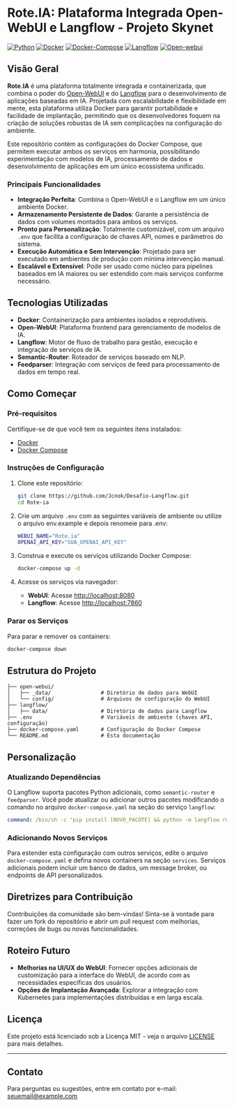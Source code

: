 # Rote.IA: Plataforma Integrada Open-WebUI e Langflow - Projeto Skynet

[![Python](https://img.shields.io/badge/Python-3.11+-blue.svg)](https://www.python.org/)
[![Docker](https://img.shields.io/badge/Docker-25.0.3+-blue.svg)](https://www.docker.com/)
[![Docker-Compose](https://img.shields.io/badge/Docker_compose-2.24.6+-blue.svg)](https://docs.docker.com/compose/install/linux/)
[![Langflow](https://img.shields.io/badge/langflow-1.0.16+-blue.svg)](https://www.langflow.org/)
[![Open-webui](https://img.shields.io/badge/open%20webui-0.3.21+-blue.svg)](https://docs.openwebui.com/)
## Visão Geral

**Rote.IA** é uma plataforma totalmente integrada e containerizada, que combina o poder do [Open-WebUI](https://github.com/open-webui/open-webui) e do [Langflow](https://github.com/logspace-ai/langflow) para o desenvolvimento de aplicações baseadas em IA. Projetada com escalabilidade e flexibilidade em mente, esta plataforma utiliza Docker para garantir portabilidade e facilidade de implantação, permitindo que os desenvolvedores foquem na criação de soluções robustas de IA sem complicações na configuração do ambiente.

Este repositório contém as configurações do Docker Compose, que permitem executar ambos os serviços em harmonia, possibilitando experimentação com modelos de IA, processamento de dados e desenvolvimento de aplicações em um único ecossistema unificado.

### Principais Funcionalidades

- **Integração Perfeita**: Combina o Open-WebUI e o Langflow em um único ambiente Docker.
- **Armazenamento Persistente de Dados**: Garante a persistência de dados com volumes montados para ambos os serviços.
- **Pronto para Personalização**: Totalmente customizável, com um arquivo `.env` que facilita a configuração de chaves API, nomes e parâmetros do sistema.
- **Execução Automática e Sem Intervenção**: Projetado para ser executado em ambientes de produção com mínima intervenção manual.
- **Escalável e Extensível**: Pode ser usado como núcleo para pipelines baseados em IA maiores ou ser estendido com mais serviços conforme necessário.

## Tecnologias Utilizadas

- **Docker**: Containerização para ambientes isolados e reprodutíveis.
- **Open-WebUI**: Plataforma frontend para gerenciamento de modelos de IA.
- **Langflow**: Motor de fluxo de trabalho para gestão, execução e integração de serviços de IA.
- **Semantic-Router**: Roteador de serviços baseado em NLP.
- **Feedparser**: Integração com serviços de feed para processamento de dados em tempo real.

## Como Começar

### Pré-requisitos

Certifique-se de que você tem os seguintes itens instalados:

- [Docker](https://www.docker.com/products/docker-desktop)
- [Docker Compose](https://docs.docker.com/compose/)

### Instruções de Configuração

1. Clone este repositório:
   ```bash
   git clone https://github.com/Jcnok/Desafio-Langflow.git
   cd Rote-ia
   ```

2. Crie um arquivo `.env` com as seguintes variáveis de ambiente ou utilize o arquivo env.example e depois renomeie para .env:

   ```bash
   WEBUI_NAME="Rote.ia"
   OPENAI_API_KEY="SUA_OPENAI_API_KEY"
   ```

3. Construa e execute os serviços utilizando Docker Compose:

   ```bash
   docker-compose up -d
   ```

4. Acesse os serviços via navegador:

   - **WebUI**: Acesse [http://localhost:8080](http://localhost:8080)
   - **Langflow**: Acesse [http://localhost:7860](http://localhost:7860)

### Parar os Serviços

Para parar e remover os containers:

```bash
docker-compose down
```

## Estrutura do Projeto

```
├── open-webui/
│   ├── _data/                # Diretório de dados para WebUI
│   └── config/               # Arquivos de configuração do WebUI
├── langflow/
│   ├── data/                 # Diretório de dados para Langflow
├── .env                      # Variáveis de ambiente (chaves API, configuração)
├── docker-compose.yaml       # Configuração do Docker Compose
└── README.md                 # Esta documentação
```

## Personalização

### Atualizando Dependências

O Langflow suporta pacotes Python adicionais, como `semantic-router` e `feedparser`. Você pode atualizar ou adicionar outros pacotes modificando o comando no arquivo `docker-compose.yaml` na seção do serviço `langflow`:

```yaml
command: /bin/sh -c "pip install [NOVO_PACOTE] && python -m langflow run --host=0.0.0.0 --port=7860 --timeout=1800"
```

### Adicionando Novos Serviços

Para estender esta configuração com outros serviços, edite o arquivo `docker-compose.yaml` e defina novos containers na seção `services`. Serviços adicionais podem incluir um banco de dados, um message broker, ou endpoints de API personalizados.

## Diretrizes para Contribuição

Contribuições da comunidade são bem-vindas! Sinta-se à vontade para fazer um fork do repositório e abrir um pull request com melhorias, correções de bugs ou novas funcionalidades.

## Roteiro Futuro

- **Melhorias na UI/UX do WebUI**: Fornecer opções adicionais de customização para a interface do WebUI, de acordo com as necessidades específicas dos usuários.
- **Opções de Implantação Avançada**: Explorar a integração com Kubernetes para implementações distribuídas e em larga escala.

## Licença

Este projeto está licenciado sob a Licença MIT - veja o arquivo [LICENSE](LICENSE) para mais detalhes.

---

## Contato

Para perguntas ou sugestões, entre em contato por e-mail: [seuemail@example.com](mailto:seuemail@example.com)


